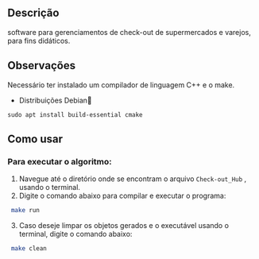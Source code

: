 ## Descrição
software para gerenciamentos de check-out de supermercados e varejos, para fins didáticos.

## Observações
Necessário ter instalado um compilador de linguagem C++ e o make.
- Distribuições Debian🐧
```shell
sudo apt install build-essential cmake
```

## Como usar
### Para executar o algoritmo:
1. Navegue até o diretório onde se encontram o arquivo `Check-out_Hub` , usando o terminal.
2. Digite o comando abaixo para compilar e executar o programa:

```bash 
 make run
```
3. Caso deseje limpar os objetos gerados e o executável usando o terminal, digite o comando abaixo:
 
```bash 
 make clean
```